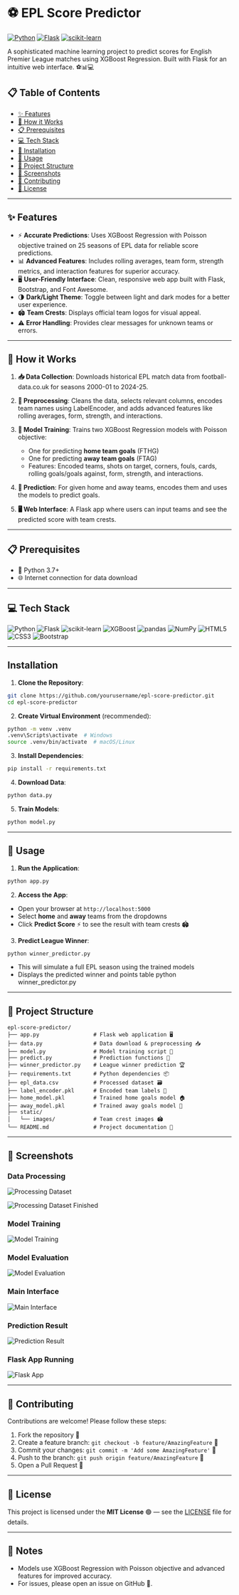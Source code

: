 # ⚽ EPL Score Predictor

[![Python](https://img.shields.io/badge/Python-3.7+-blue.svg)](https://www.python.org/)
[![Flask](https://img.shields.io/badge/Flask-2.0+-lightgrey.svg)](https://flask.palletsprojects.com/)
[![scikit-learn](https://img.shields.io/badge/scikit--learn-1.0+-orange.svg)](https://scikit-learn.org/)

A sophisticated machine learning project to predict scores for English Premier League matches using XGBoost Regression. Built with Flask for an intuitive web interface. ⚽📊💻


## 📋 Table of Contents

- [✨ Features](#✨-features)
- [🔧 How it Works](#🔧-how-it-works)
- [📋 Prerequisites](#📋-prerequisites)
- [💻 Tech Stack](#💻-tech-stack)
- [🚀 Installation](#🚀-installation)
- [🎯 Usage](#🎯-usage)
- [📁 Project Structure](#📁-project-structure)
- [📸 Screenshots](#📸-screenshots)
- [🤝 Contributing](#🤝-contributing)
- [📄 License](#📄-license)

---

## ✨ Features

- ⚡ **Accurate Predictions**: Uses XGBoost Regression with Poisson objective trained on 25 seasons of EPL data for reliable score predictions.
- 📊 **Advanced Features**: Includes rolling averages, team form, strength metrics, and interaction features for superior accuracy.
- 🖥️ **User-Friendly Interface**: Clean, responsive web app built with Flask, Bootstrap, and Font Awesome.
- 🌗 **Dark/Light Theme**: Toggle between light and dark modes for a better user experience.
- 🏟️ **Team Crests**: Displays official team logos for visual appeal.
- ⚠️ **Error Handling**: Provides clear messages for unknown teams or errors.

---

## 🔧 How it Works

1. **📥 Data Collection**: Downloads historical EPL match data from football-data.co.uk for seasons 2000-01 to 2024-25.

2. **🧹 Preprocessing**: Cleans the data, selects relevant columns, encodes team names using LabelEncoder, and adds advanced features like rolling averages, form, strength, and interactions.

3. **🤖 Model Training**: Trains two XGBoost Regression models with Poisson objective:

   - One for predicting **home team goals** (FTHG)
   - One for predicting **away team goals** (FTAG)
   - Features: Encoded teams, shots on target, corners, fouls, cards, rolling goals/goals against, form, strength, and interactions.

4. **🎯 Prediction**: For given home and away teams, encodes them and uses the models to predict goals.

5. **🖥️ Web Interface**: A Flask app where users can input teams and see the predicted score with team crests.

---

## 📋 Prerequisites

- 🐍 Python 3.7+
- 🌐 Internet connection for data download

---

## 💻 Tech Stack

![Python](https://img.shields.io/badge/Python-3.7+-blue.svg) ![Flask](https://img.shields.io/badge/Flask-2.0+-lightgrey.svg) ![scikit-learn](https://img.shields.io/badge/scikit--learn-1.0+-orange.svg) ![XGBoost](https://img.shields.io/badge/XGBoost-1.0+-green.svg) ![pandas](https://img.shields.io/badge/pandas-1.0+-blue.svg) ![NumPy](https://img.shields.io/badge/NumPy-1.0+-blue.svg) ![HTML5](https://img.shields.io/badge/html5-%23E34F26.svg?style=for-the-badge&logo=html5&logoColor=white) ![CSS3](https://img.shields.io/badge/css3-%231572B6.svg?style=for-the-badge&logo=css3&logoColor=white) ![Bootstrap](https://img.shields.io/badge/bootstrap-%23563D7C.svg?style=for-the-badge&logo=bootstrap&logoColor=white)

---

## Installation

1. **Clone the Repository**:

```bash
git clone https://github.com/yourusername/epl-score-predictor.git
cd epl-score-predictor
```

2. **Create Virtual Environment** (recommended):

```bash
python -m venv .venv
.venv\Scripts\activate  # Windows
source .venv/bin/activate  # macOS/Linux
```

3. **Install Dependencies**:

```bash
pip install -r requirements.txt
```

4. **Download Data**:

```bash
python data.py
```

5. **Train Models**:

```bash
python model.py
```

---

## 🎯 Usage

1. **Run the Application**:

```bash
python app.py
```

2. **Access the App**:

- Open your browser at `http://localhost:5000`
- Select **home** and **away** teams from the dropdowns
- Click **Predict Score** ⚡ to see the result with team crests 🏟️

3. **Predict League Winner**:

```bash
python winner_predictor.py
```

- This will simulate a full EPL season using the trained models
- Displays the predicted winner and points table
  python winner_predictor.py

---

## 📁 Project Structure

```
epl-score-predictor/
├── app.py                 # Flask web application 🖥️
├── data.py                # Data download & preprocessing 📥
├── model.py               # Model training script 🤖
├── predict.py             # Prediction functions 🎯
├── winner_predictor.py    # League winner prediction 🏆
├── requirements.txt       # Python dependencies 📦
├── epl_data.csv           # Processed dataset 🗃️
├── label_encoder.pkl      # Encoded team labels 🔢
├── home_model.pkl         # Trained home goals model 🏠
├── away_model.pkl         # Trained away goals model 🛫
├── static/
│   └── images/            # Team crest images 🏟️
└── README.md              # Project documentation 📄
```

---

## 📸 Screenshots

### Data Processing

![Processing Dataset](static/screenshots/Processing%20dataset.png)

![Processing Dataset Finished](static/screenshots/processing_dataset_finished.png)

### Model Training

![Model Training](static/screenshots/model_py.png)

### Model Evaluation

![Model Evaluation](static/screenshots/evaluate_py.png)

### Main Interface

![Main Interface](static/screenshots/whitemode.png)

### Prediction Result

![Prediction Result](static/screenshots/score.png)

### Flask App Running

![Flask App](static/screenshots/app_py.png)

---

## 🤝 Contributing

Contributions are welcome! Please follow these steps:

1. Fork the repository 🍴
2. Create a feature branch: `git checkout -b feature/AmazingFeature` 🌟
3. Commit your changes: `git commit -m 'Add some AmazingFeature'` 📝
4. Push to the branch: `git push origin feature/AmazingFeature` 🚀
5. Open a Pull Request 🔄

---

## 📄 License

This project is licensed under the **MIT License** 🟢 — see the [LICENSE](LICENSE) file for details.

---

## 📝 Notes

- Models use XGBoost Regression with Poisson objective and advanced features for improved accuracy.
- For issues, please open an issue on GitHub 🐙.

